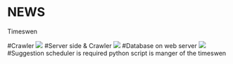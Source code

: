 # NEWS
 Timeswen 
 
#Crawler 
<img src="https://www.python.org/static/img/python-logo.png" />
#Server side & Crawler 
<img src="http://php.net/images/logo.php" />
#Database on web server 
<img src="https://www-jp.mysql.com/common/logos/mysql-logo.svg" />
#Suggestion 
scheduler is required 
python script is manger of the timeswen



